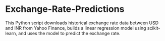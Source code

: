 # Exchange-Rate-Predictions
This Python script downloads historical exchange rate data between USD and INR from Yahoo Finance, builds a linear regression model using scikit-learn, and uses the model to predict the exchange rate.
